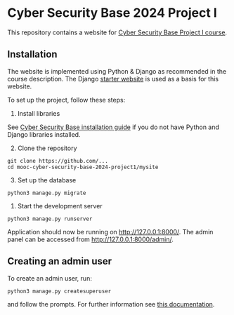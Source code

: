 # Cyber Security Base 2024 Project I

This repository contains a website for [Cyber Security Base Project I course](https://cybersecuritybase.mooc.fi/module-3.1).

## Installation

The website is implemented using Python & Django as recommended in the course description. The Django [starter website](https://docs.djangoproject.com/en/5.1/intro/tutorial01/) is used as a basis for this website.

To set up the project, follow these steps:

1. Install libraries

See [Cyber Security Base installation guide](https://cybersecuritybase.mooc.fi/installation-guide) if you do not have Python and Django libraries installed.

2. Clone the repository

```
git clone https://github.com/...
cd mooc-cyber-security-base-2024-project1/mysite
```

3. Set up the database

```
python3 manage.py migrate
```

1. Start the development server

```
python3 manage.py runserver
```
Application should now be running on http://127.0.0.1:8000/. The admin panel can be accessed from http://127.0.0.1:8000/admin/.


## Creating an admin user

To create an admin user, run:
```
python3 manage.py createsuperuser
```
and follow the prompts. For further information see [this documentation](https://docs.djangoproject.com/en/1.8/intro/tutorial02/#creating-an-admin-user).
